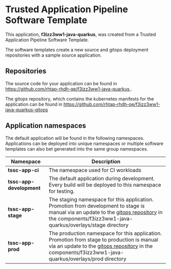 # Trusted Application Pipeline Software Template

This application, **f3izz3ww1-java-quarkus**, was created from a Trusted Application Pipeline Software Template.

The software templates create a new source and gitops deployment repositories with a sample source application. 

## Repositories

The source code for your application can be found in [https://github.com/rhtap-rhdh-qe/f3izz3ww1-java-quarkus ](https://github.com/rhtap-rhdh-qe/f3izz3ww1-java-quarkus ).
 
The gitops repository, which contains the kubernetes manifests for the application can be found in 
[https://github.com/rhtap-rhdh-qe/f3izz3ww1-java-quarkus-gitops ](https://github.com/rhtap-rhdh-qe/f3izz3ww1-java-quarkus-gitops ) 

## Application namespaces 

The default application will be found in the following namespaces. Applications can be deployed into unique namespaces or multiple software templates can also bet generated into the same group namespaces.  

|  Namespace   |  Description   |  
| -------- | -------- |
| **tssc-app-ci** | The namespace used for CI workloads |
| **tssc-app-development** | The default application during development. Every build will be deployed to this namespace for testing. |
| **tssc-app-stage** | The staging namespace for this application. Promotion from development to stage is manual via an update to the [gitops repository](https://github.com/rhtap-rhdh-qe/f3izz3ww1-java-quarkus-gitops ) in the components/f3izz3ww1-java-quarkus/overlays/stage directory |
| **tssc-app-prod** | The production namespace for this application. Promotion from stage to production is manual via an update to the [gitops repository](https://github.com/rhtap-rhdh-qe/f3izz3ww1-java-quarkus-gitops ) in the components/f3izz3ww1-java-quarkus/overlays/prod directory |